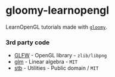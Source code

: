 # gloomy-learnopengl
LearnOpenGL tutorials made with [`gloomy`](https://github.com/bittersweetshimmer/gloomy).

### 3rd party code
- [GLFW](https://www.glfw.org/) - OpenGL library - `zlib/libpng`
- [glm](https://glm.g-truc.net/0.9.9/index.html) - Linear algebra - `MIT`
- [stb](https://github.com/nothings/stb) - Utilities - Public domain / `MIT`
